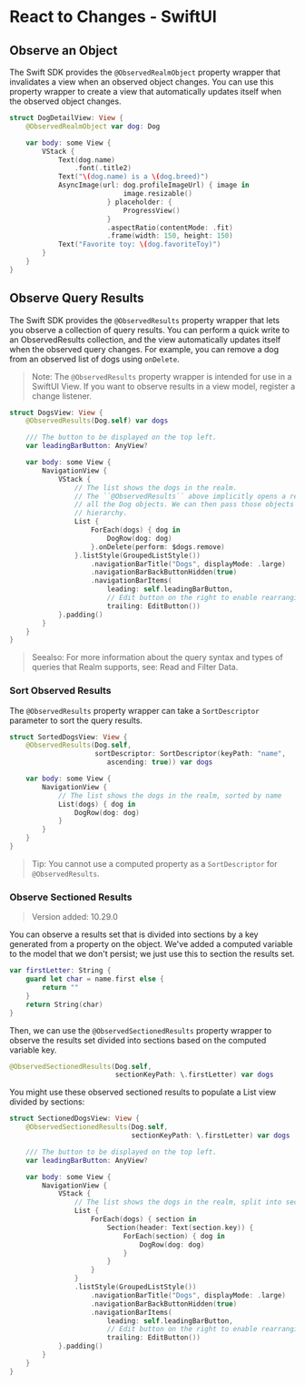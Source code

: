 # React to Changes - SwiftUI
## Observe an Object
The Swift SDK provides the `@ObservedRealmObject` property wrapper that invalidates a view
when an observed object changes. You can use this property wrapper to
create a view that automatically updates itself when the observed object
changes.

```swift
struct DogDetailView: View {
    @ObservedRealmObject var dog: Dog

    var body: some View {
        VStack {
            Text(dog.name)
                .font(.title2)
            Text("\(dog.name) is a \(dog.breed)")
            AsyncImage(url: dog.profileImageUrl) { image in
                            image.resizable()
                        } placeholder: {
                            ProgressView()
                        }
                        .aspectRatio(contentMode: .fit)
                        .frame(width: 150, height: 150)
            Text("Favorite toy: \(dog.favoriteToy)")
        }
    }
}

```

## Observe Query Results
The Swift SDK provides the `@ObservedResults`
property wrapper that lets you observe a collection of query results. You
can perform a quick write to an ObservedResults collection, and the view
automatically updates itself when the observed query changes. For example,
you can remove a dog from an observed list of dogs using `onDelete`.

> Note:
> The `@ObservedResults` property wrapper is intended for use in a
SwiftUI View. If you want to observe results in a view model, register
a change listener.
>

```swift
struct DogsView: View {
    @ObservedResults(Dog.self) var dogs

    /// The button to be displayed on the top left.
    var leadingBarButton: AnyView?

    var body: some View {
        NavigationView {
            VStack {
                // The list shows the dogs in the realm.
                // The ``@ObservedResults`` above implicitly opens a realm and retrieves
                // all the Dog objects. We can then pass those objects to views further down the
                // hierarchy.
                List {
                    ForEach(dogs) { dog in
                        DogRow(dog: dog)
                    }.onDelete(perform: $dogs.remove)
                }.listStyle(GroupedListStyle())
                    .navigationBarTitle("Dogs", displayMode: .large)
                    .navigationBarBackButtonHidden(true)
                    .navigationBarItems(
                        leading: self.leadingBarButton,
                        // Edit button on the right to enable rearranging items
                        trailing: EditButton())
            }.padding()
        }
    }
}

```

> Seealso:
> For more information about the query syntax and types of queries that Realm
supports, see: Read and Filter
Data.
>

### Sort Observed Results
The `@ObservedResults`
property wrapper can take a `SortDescriptor` parameter to sort the query results.

```swift
struct SortedDogsView: View {
    @ObservedResults(Dog.self,
                     sortDescriptor: SortDescriptor(keyPath: "name",
                        ascending: true)) var dogs

    var body: some View {
        NavigationView {
            // The list shows the dogs in the realm, sorted by name
            List(dogs) { dog in
                DogRow(dog: dog)
            }
        }
    }
}

```

> Tip:
> You cannot use a computed property as a `SortDescriptor` for `@ObservedResults`.
>

### Observe Sectioned Results
> Version added: 10.29.0

You can observe a results set that is divided into sections by a key
generated from a property on the object. We've added a computed variable
to the model that we don't persist; we just use this to section the results
set.

```swift
var firstLetter: String {
    guard let char = name.first else {
        return ""
    }
    return String(char)
}

```

Then, we can use the `@ObservedSectionedResults` property wrapper to
observe the results set divided into sections based on the computed variable
key.

```swift
@ObservedSectionedResults(Dog.self,
                          sectionKeyPath: \.firstLetter) var dogs

```

You might use these observed sectioned results to populate a List view
divided by sections:

```swift
struct SectionedDogsView: View {
    @ObservedSectionedResults(Dog.self,
                              sectionKeyPath: \.firstLetter) var dogs

    /// The button to be displayed on the top left.
    var leadingBarButton: AnyView?

    var body: some View {
        NavigationView {
            VStack {
                // The list shows the dogs in the realm, split into sections according to the keypath.
                List {
                    ForEach(dogs) { section in
                        Section(header: Text(section.key)) {
                            ForEach(section) { dog in
                                DogRow(dog: dog)
                            }
                        }
                    }
                }
                .listStyle(GroupedListStyle())
                    .navigationBarTitle("Dogs", displayMode: .large)
                    .navigationBarBackButtonHidden(true)
                    .navigationBarItems(
                        leading: self.leadingBarButton,
                        // Edit button on the right to enable rearranging items
                        trailing: EditButton())
            }.padding()
        }
    }
}

```

